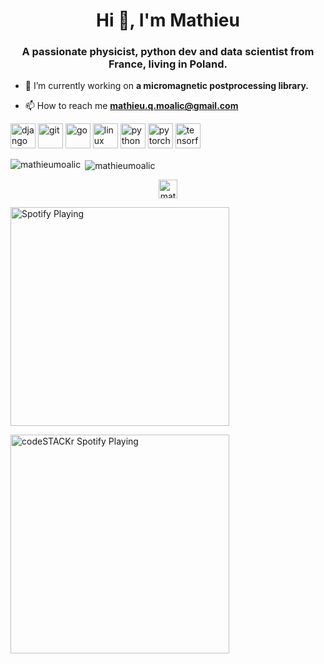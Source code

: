 <h1 align="center">Hi 👋, I'm Mathieu</h1>
<h3 align="center">A passionate physicist, python dev and data scientist from France, living in Poland.</h3>

- 🔭 I’m currently working on **a micromagnetic postprocessing library.**

- 📫 How to reach me **mathieu.q.moalic@gmail.com**

<p align="left"><img src="https://devicons.github.io/devicon/devicon.git/icons/django/django-original.svg" alt="django" width="40" height="40"/> <img src="https://www.vectorlogo.zone/logos/git-scm/git-scm-icon.svg" alt="git" width="40" height="40"/> <img src="https://devicons.github.io/devicon/devicon.git/icons/go/go-original.svg" alt="go" width="40" height="40"/> <img src="https://devicons.github.io/devicon/devicon.git/icons/linux/linux-original.svg" alt="linux" width="40" height="40"/> <img src="https://devicons.github.io/devicon/devicon.git/icons/python/python-original.svg" alt="python" width="40" height="40"/> <img src="https://www.vectorlogo.zone/logos/pytorch/pytorch-icon.svg" alt="pytorch" width="40" height="40"/> <img src="https://www.vectorlogo.zone/logos/tensorflow/tensorflow-icon.svg" alt="tensorflow" width="40" height="40"/></p>

<p><img align="left" src="https://github-readme-stats.vercel.app/api/top-langs/?username=mathieumoalic&layout=compact" alt="mathieumoalic" /></p>

<p>&nbsp;<img align="center" src="https://github-readme-stats.vercel.app/api?username=mathieumoalic&show_icons=true" alt="mathieumoalic" /></p>

<p align="center">
<a href="https://linkedin.com/in/mathieu-moalic" target="blank"><img align="center" src="https://cdn.jsdelivr.net/npm/simple-icons@3.0.1/icons/linkedin.svg" alt="mathieu-moalic" height="30" width="30" /></a>
</p>

[<img src="https://https://novatorem.mathieumoalic.vercel.app/api/spotify-playing" alt="Spotify Playing" width="350" />](https://open.spotify.com/user/ripirpk) 

[<img src="https://now-playing-codestackr.vercel.app/api/spotify-playing" alt="codeSTACKr Spotify Playing" width="350" />](https://open.spotify.com/user/ripirpk)
